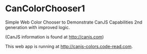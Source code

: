 # CanColorChooser1
Simple Web Color Chooser to Demonstrate CanJS Capabilities
2nd generation with improved logic.

(CanJS information is found at http://canjs.com)

This web app is running at http://canjs-colors.code-read.com.
